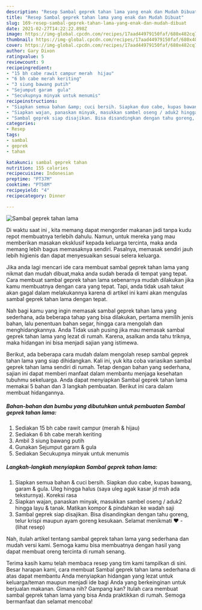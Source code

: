```yaml
---
description: "Resep Sambal geprek tahan lama yang enak dan Mudah Dibuat"
title: "Resep Sambal geprek tahan lama yang enak dan Mudah Dibuat"
slug: 169-resep-sambal-geprek-tahan-lama-yang-enak-dan-mudah-dibuat
date: 2021-02-27T14:22:22.898Z
image: https://img-global.cpcdn.com/recipes/17aad44979150faf/680x482cq70/sambal-geprek-tahan-lama-foto-resep-utama.jpg
thumbnail: https://img-global.cpcdn.com/recipes/17aad44979150faf/680x482cq70/sambal-geprek-tahan-lama-foto-resep-utama.jpg
cover: https://img-global.cpcdn.com/recipes/17aad44979150faf/680x482cq70/sambal-geprek-tahan-lama-foto-resep-utama.jpg
author: Gary Dixon
ratingvalue: 5
reviewcount: 9
recipeingredient:
- "15 bh cabe rawit campur merah  hijau"
- "6 bh cabe merah keriting"
- "3 siung bawang putih"
- "Sejumput garam  gula"
- "Secukupnya minyak untuk menumis"
recipeinstructions:
- "Siapkan semua bahan &amp; cuci bersih. Siapkan duo cabe, kupas bawang, garam &amp; gula. Uleg hingga halus (saya uleg agak kasar jd msh ada teksturnya). Koreksi rasa"
- "Siapkan wajan, panaskan minyak, masukkan sambel oseng / aduk2 hingga layu &amp; tanak. Matikan kompor &amp; pindahkan ke wadah saji"
- "Sambal geprek siap disajikan. Bisa disandingkan dengan tahu goreng, telur krispi maupun ayam goreng kesukaan. Selamat menikmati ❤           (lihat resep)"
categories:
- Resep
tags:
- sambal
- geprek
- tahan

katakunci: sambal geprek tahan 
nutrition: 155 calories
recipecuisine: Indonesian
preptime: "PT37M"
cooktime: "PT58M"
recipeyield: "4"
recipecategory: Dinner

---
```



![Sambal geprek tahan lama](https://img-global.cpcdn.com/recipes/17aad44979150faf/680x482cq70/sambal-geprek-tahan-lama-foto-resep-utama.jpg)

Di waktu  saat ini , kita memang dapat mengorder makanan jadi tanpa kudu repot membuatnya terlebih dahulu. Namun, untuk mereka yang mau memberikan masakan eksklusif kepada keluarga tercinta, maka anda memang lebih bagus memasaknya sendiri. Pasalnya, memasak sendiri jauh lebih higienis dan dapat menyesuaikan sesuai selera keluarga.

Jika anda lagi mencari ide cara membuat sambal geprek tahan lama yang nikmat dan mudah dibuat,maka anda sudah berada di tempat yang tepat. Cara membuat sambal geprek tahan lama  sebenarnya mudah dilakukan jika kamu membuatnya dengan cara yang tepat. Tapi, anda tidak usah takut akan gagal dalam melakukannya 
karena di artikel ini kami akan mengulas sambal geprek tahan lama dengan tepat.  



Nah bagi kamu yang ingin memasak sambal geprek tahan lama yang sederhana, ada beberapa tahap yang bisa dilakukan, pertama memilih jenis bahan, lalu penentuan bahan segar, hingga cara mengolah dan menghidangkannya. Anda Tidak usah pusing jika mau memasak sambal geprek tahan lama yang lezat di rumah. Karena, asalkan anda  tahu triknya, maka hidangan ini bisa menjadi sajian yang istimewa.

Berikut, ada beberapa cara mudah dalam mengolah resep sambal geprek tahan lama yang siap dihidangkan. Kali ini, yuk kita coba variasikan sambal geprek tahan lama sendiri di rumah. Tetap dengan bahan yang sederhana, sajian ini dapat memberi manfaat dalam membantu menjaga kesehatan tubuhmu sekeluarga. Anda dapat menyiapkan Sambal geprek tahan lama memakai 5 bahan dan 3 langkah pembuatan. Berikut ini cara dalam membuat hidangannya.

<!--inarticleads1-->

##### Bahan-bahan dan bumbu yang dibutuhkan untuk pembuatan Sambal geprek tahan lama:

1. Sediakan 15 bh cabe rawit campur (merah &amp; hijau)
1. Sediakan 6 bh cabe merah keriting
1. Ambil 3 siung bawang putih
1. Gunakan Sejumput garam &amp; gula
1. Sediakan Secukupnya minyak untuk menumis




<!--inarticleads2-->

##### Langkah-langkah menyiapkan Sambal geprek tahan lama:

1. Siapkan semua bahan &amp; cuci bersih. Siapkan duo cabe, kupas bawang, garam &amp; gula. Uleg hingga halus (saya uleg agak kasar jd msh ada teksturnya). Koreksi rasa
1. Siapkan wajan, panaskan minyak, masukkan sambel oseng / aduk2 hingga layu &amp; tanak. Matikan kompor &amp; pindahkan ke wadah saji
1. Sambal geprek siap disajikan. Bisa disandingkan dengan tahu goreng, telur krispi maupun ayam goreng kesukaan. Selamat menikmati ❤ -           (lihat resep)




Nah, itulah artikel tentang  sambal geprek tahan lama  yang sederhana dan mudah versi kami. Semoga kamu bisa membuatnya dengan hasil yang dapat membuat oreng tercinta di rumah senang. 

Terima kasih kamu telah membaca resep yang tim kami tampilkan di sini. Besar harapan kami, cara membuat  Sambal geprek tahan lama sederhana di atas dapat membantu Anda menyiapkan hidangan yang lezat untuk keluarga/teman maupun menjadi ide bagi Anda yang berkeinginan untuk berjualan makanan. Gimana nih? Gampang kan? Itulah cara membuat sambal geprek tahan lama yang bisa Anda praktikkan di rumah. Semoga bermanfaat dan selamat mencoba!

